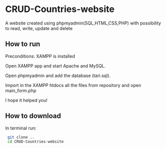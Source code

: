# CRUD-Countries-website
A website created using phpmyadmin(SQL,HTML,CSS,PHP) with possibility to read, write, update and delete

## How to run

Preconditions: XAMPP is installed

Open XAMPP app and start Apache and MySQL.

Open phpmyadmin and add the database (tari.sql).

Import in the XAMPP htdocs all the files from repository and open main_form.php

I hope it helped you!

## How to download

In terminal run:

```bash
 git clone ..
 cd CRUD-Countries-website
```
